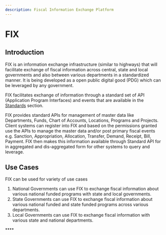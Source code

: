 ```yaml
---
description: Fiscal Information Exchange Platform
---
```


# FIX

## Introduction

FIX is an information exchange infrastructure \(similar to highways\) that will facilitate exchange of fiscal information across central, state and local governments and also between various departments in a standardized manner.  It is being developed as a open public digital good \(PDG\) which can be leveraged by any government. 

FIX facilitates exchange of information through a standard set of API \(Application Program Interfaces\)  and events that are available in the [Standards](platform/standards/) section.

FIX provides standard APIs for management of master data like Departments, Funds, Chart of Accounts, Locations, Programs and Projects. Client systems can register into FIX and based on the permissions granted use the APIs to manage the master data and/or post primary fiscal events e.g. Sanction, Appropriation, Allocation, Transfer, Demand, Receipt, Bill, Payment. FIX then makes this information available through Standard API for in aggregated and dis-aggregated form for other systems to query and leverage. 

## Use Cases

FIX can be used for variety of use cases 

1. National Governments can use FIX to exchange fiscal information about various national funded programs with state and local governments.
2. State Governments can use FIX to exchange fiscal information about various national funded and state funded programs across various departments.
3. Local Governments can use FIX to exchange fiscal information with various state and national departments. 

\*\*\*\*

